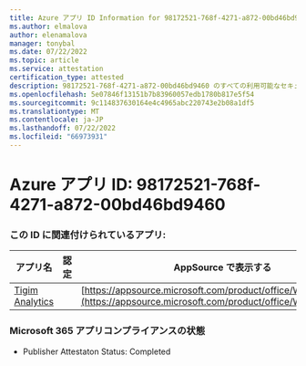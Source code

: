 ```yaml
---
title: Azure アプリ ID Information for 98172521-768f-4271-a872-00bd46bd9460
ms.author: elmalova
author: elenamalova
manager: tonybal
ms.date: 07/22/2022
ms.topic: article
ms.service: attestation
certification_type: attested
description: 98172521-768f-4271-a872-00bd46bd9460 のすべての利用可能なセキュリティとコンプライアンス情報。
ms.openlocfilehash: 5e07846f13151b7b83960057edb1780b817e5f54
ms.sourcegitcommit: 9c114837630164e4c4965abc220743e2b08a1df5
ms.translationtype: MT
ms.contentlocale: ja-JP
ms.lasthandoff: 07/22/2022
ms.locfileid: "66973931"
---
```

# <a name="azure-app-id-98172521-768f-4271-a872-00bd46bd9460"></a>Azure アプリ ID: 98172521-768f-4271-a872-00bd46bd9460


### <a name="apps-associated-with-this-id"></a>この ID に関連付けられているアプリ:
| **アプリ名** | **認定** | **AppSource で表示する** |
|--------------|---------------|-----------------------|
| [Tigim Analytics](../forward/WA200004242.md) |  | [https://appsource.microsoft.com/product/office/WA200004242](https://appsource.microsoft.com/product/office/WA200004242) |

### <a name="microsoft-365-app-compliance-status"></a>Microsoft 365 アプリコンプライアンスの状態
- Publisher Attestaton Status: Completed
